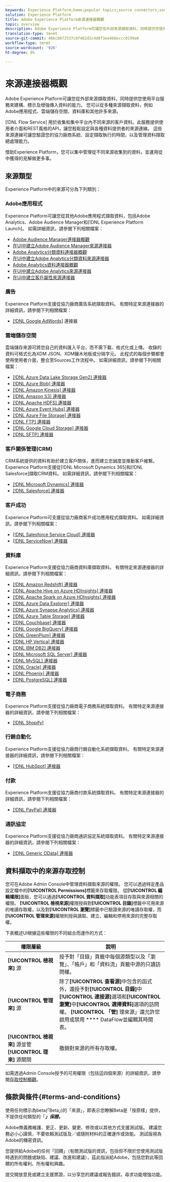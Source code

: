 ```yaml
---
keywords: Experience Platform;home;popular topics;source connectors;source connector;sources;data sources;data source;data source connection
solution: Experience Platform
title: Adobe Experience Platform來源連接器概觀
topic: overview
description: Adobe Experience Platform可讓您從外部來源擷取資料，同時提供您使用平台服務來建構、標示及增強傳入資料的能力。 您可以從多種來源（例如Adobe應用程式、雲端儲存空間、資料庫等）擷取資料。
translation-type: tm+mt
source-git-commit: 466cb072537cbf462d2c4d8f3ee4b6eccc0199a0
workflow-type: tm+mt
source-wordcount: '926'
ht-degree: 0%

---
```



# 來源連接器概觀

Adobe Experience Platform可讓您從外部來源擷取資料，同時提供您使用平台服務來建構、標示及增強傳入資料的能力。 您可以從多種來源擷取資料，例如Adobe應用程式、雲端儲存空間、資料庫和其他許多來源。

[!DNL Flow Service] 用於收集和集中平台內不同來源的客戶資料。此服務提供使用者介面和REST風格的API，讓您輕鬆設定與各種資料提供者的來源連線。 這些來源連線可讓您驗證您的協力廠商系統、設定擷取執行的時間，以及管理資料擷取總處理能力。

借助Experience Platform，您可以集中管理從不同來源收集到的資料，並運用從中獲得的見解做更多事。

## 來源類型

Experience Platform中的來源可分為下列類別：

### Adobe應用程式

Experience Platform可讓您從其他Adobe應用程式擷取資料，包括Adobe Analytics、Adobe Audience Manager和[!DNL Experience Platform Launch]。 如需詳細資訊，請參閱下列相關檔案：

- [Adobe Audience Manager連接器概觀](connectors/adobe-applications/audience-manager.md)
- [在UI中建立Adobe Audience Manager來源連接器](./tutorials/ui/create/adobe-applications/audience-manager.md)
- [Adobe Analytics分類資料連接器概觀](connectors/adobe-applications/classifications.md)
- [在UI中建立Adobe Analytics分類資料來源連接器](./tutorials/ui/create/adobe-applications/classifications.md)
- [Adobe Analytics資料連接器概觀](connectors/adobe-applications/analytics.md)
- [在UI中建立Adobe Analytics來源連接器](./tutorials/ui/create/adobe-applications/analytics.md)
- [在UI中建立客戶屬性來源連接器](./tutorials/ui/create/adobe-applications/customer-attributes.md)

### 廣告

Experience Platform支援從協力廠商廣告系統擷取資料。 有關特定來源連接器的詳細資訊，請參閱下列相關檔案：

- [[!DNL Google AdWords]](connectors/advertising/ads.md) 連接器

### 雲端儲存空間

雲端儲存來源可將您自己的資料匯入平台，而不需下載、格式化或上傳。 收錄的資料可格式化為XDM JSON、XDM鑲木地板或分隔字元。 此程式的每個步驟都會使用使用者介面，整合至Sources工作流程中。 如需詳細資訊，請參閱下列相關檔案：

- [[!DNL Azure Data Lake Storage Gen2] 連接器](connectors/cloud-storage/adls-gen2.md)
- [[!DNL Azure Blob] 連接器](connectors/cloud-storage/blob.md)
- [[!DNL Amazon Kinesis] 連接器](connectors/cloud-storage/kinesis.md)
- [[!DNL Amazon S3] 連接器](connectors/cloud-storage/s3.md)
- [[!DNL Apache HDFS] 連接器](connectors/cloud-storage/hdfs.md)
- [[!DNL Azure Event Hubs] 連接器](connectors/cloud-storage/eventhub.md)
- [[!DNL Azure File Storage] 連接器](connectors/cloud-storage/azure-file-storage.md)
- [[!DNL FTP] 連接器](connectors/cloud-storage/ftp.md)
- [[!DNL Google Cloud Storage] 連接器](connectors/cloud-storage/google-cloud-storage.md)
- [[!DNL SFTP] 連接器](connectors/cloud-storage/sftp.md)

### 客戶關係管理(CRM)

CRM系統提供的資料有助於建立客戶關係，進而建立忠誠度並推動客戶維繫。 Experience Platform支援從[!DNL Microsoft Dynamics 365]和[!DNL Salesforce]擷取CRM資料。 如需詳細資訊，請參閱下列相關檔案：

- [[!DNL Microsoft Dynamics] 連接器](connectors/crm/ms-dynamics.md)
- [[!DNL Salesforce] 連接器](connectors/crm/salesforce.md)

### 客戶成功

Experience Platform可支援從協力廠商客戶成功應用程式擷取資料。 如需詳細資訊，請參閱下列相關檔案：

- [[!DNL Salesforce Service Cloud] 連接器](connectors/customer-success/salesforce-service-cloud.md)
- [[!DNL ServiceNow] 連接器](connectors/customer-success/servicenow.md)

### 資料庫

Experience Platform支援從協力廠商資料庫擷取資料。 有關特定來源連接器的詳細資訊，請參閱下列相關檔案：

- [[!DNL Amazon Redshift] 連接器](connectors/databases/redshift.md)
- [[!DNL Apache Hive on Azure HDInsights] 連接器](connectors/databases/hive.md)
- [[!DNL Apache Spark on Azure HDInsights] 連接器](connectors/databases/spark.md)
- [[!DNL Azure Data Explorer] 連接器](connectors/databases/data-explorer.md)
- [[!DNL Azure Synapse Analytics] 連接器](connectors/databases/synapse-analytics.md)
- [[!DNL Azure Table Storage] 連接器](connectors/databases/ats.md)
- [[!DNL Couchbase] 連接器](connectors/databases/couchbase.md)
- [[!DNL Google BigQuery] 連接器](connectors/databases/bigquery.md)
- [[!DNL GreenPlum] 連接器](connectors/databases/greenplum.md)
- [[!DNL HP Vertica] 連接器](connectors/databases/hp-vertica.md)
- [[!DNL IBM DB2] 連接器](connectors/databases/ibm-db2.md)
- [[!DNL Microsoft SQL Server] 連接器](connectors/databases/sql-server.md)
- [[!DNL MySQL] 連接器](connectors/databases/mysql.md)
- [[!DNL Oracle] 連接器](connectors/databases/oracle.md)
- [[!DNL Phoenix] 連接器](connectors/databases/phoenix.md)
- [[!DNL PostgreSQL] 連接器](connectors/databases/postgres.md)

### 電子商務

Experience Platform支援從協力廠商電子商務系統擷取資料。 有關特定來源連接器的詳細資訊，請參閱下列相關檔案：

- [[!DNL Shopify]](connectors/ecommerce/shopify.md)

### 行銷自動化

Experience Platform支援從協力廠商行銷自動化系統擷取資料。 有關特定來源連接器的詳細資訊，請參閱下列相關檔案：

- [[!DNL HubSpot] 連接器](connectors/marketing-automation/hubspot.md)

### 付款

Experience Platform支援從協力廠商付款系統擷取資料。 有關特定來源連接器的詳細資訊，請參閱下列相關檔案：

- [[!DNL PayPal] 連接器](connectors/payments/paypal.md)

### 通訊協定

Experience Platform支援從協力廠商通訊協定系統擷取資料。 有關特定來源連接器的詳細資訊，請參閱下列相關檔案：

- [[!DNL Generic OData] 連接器](connectors/protocols/odata.md)

## 資料擷取中的來源存取控制

您可在Adobe Admin Console中管理資料擷取來源的權限。 您可以透過特定產品設定檔中的&#x200B;**[!UICONTROL Permissions]**&#x200B;標籤來存取權限。 從&#x200B;**[!UICONTROL 編輯權限]**&#x200B;面板，您可以通過&#x200B;**[!UICONTROL 資料擷取]**&#x200B;功能表項目存取與來源相關的權限。 **[!UICONTROL 檢視來源]**&#x200B;權限授與對&#x200B;**[!UICONTROL 目錄]**&#x200B;標籤中可用來源的唯讀存取權，以及對&#x200B;**[!UICONTROL 瀏覽]**&#x200B;標籤中已驗證來源的唯讀存取權，而&#x200B;**[!UICONTROL 管理來源]**&#x200B;權限則授與讀取、建立、編輯和停用來源的完整存取權。

下表概述UI根據這些權限的不同組合而運作的方式：

| 權限層級 | 說明 |
| ---- | ----|
| **[!UICONTROL 檢視來]** 源 | 授予對「目錄」頁籤中每個源類型以及「瀏覽」、「帳戶」和「資料流」頁籤中源的只讀訪問權。 |
| **[!UICONTROL 管理來]** 源 | 除了&#x200B;**[!UICONTROL 查看源]**&#x200B;中包含的函式外，還授予對&#x200B;**[!UICONTROL 目錄]**&#x200B;中&#x200B;**[!UICONTROL 連接源]**&#x200B;選項和&#x200B;**[!UICONTROL 瀏覽]**&#x200B;中&#x200B;**[!UICONTROL 選擇資料]**&#x200B;選項的訪問權。 **[!UICONTROL 「管]** 理來源」還允許您啟用或禁用 **** DataFlow並編輯其時間表。 |
| **[!UICONTROL 檢視來]** 源並管 **[!UICONTROL 理來]** 源關閉 | 撤銷對來源的所有存取權。 |

如需透過Admin Console授予的可用權限（包括這四個來源）的詳細資訊，請參閱[存取控制概觀](../access-control/home.md)。

## 條款與條件{#terms-and-conditions}

使用任何標示為beta(「Beta」)的「來源」，即表示您瞭解Beta是「按原樣」提供，不提供任何類型的「***」保證。***

Adobe無義務維護、更正、更新、變更、修改或以其他方式支援測試版。 建議您務必小心謹慎，不要依賴測試版及／或隨附材料的正確運作或效能。 測試版視為Adobe的機密資訊。

您提供給Adobe的任何「回饋」（有關測試版的資訊，包括但不限於您使用測試版時遇到的問題或缺陷、建議、改進和建議），茲此指派給Adobe，包括您對此等回饋的所有權利、所有權和興趣。

提交開放意見或建立支援票證，以分享您的建議或報告錯誤，尋求功能增強功能。
